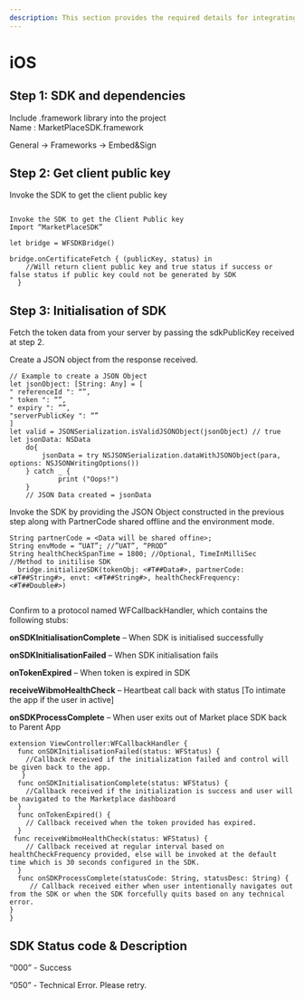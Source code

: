 ```yaml
---
description: This section provides the required details for integrating the iOS SDK
---
```


# iOS

## Step 1: SDK and dependencies &#x20;

Include .framework library into the project \
&#x20;     Name : MarketPlaceSDK.framework&#x20;

&#x20;General -> Frameworks -> Embed\&Sign&#x20;

## Step 2: Get client public key

Invoke the SDK to get the client public key&#x20;

```

Invoke the SDK to get the Client Public key 
Import “MarketPlaceSDK” 

let bridge = WFSDKBridge() 

bridge.onCertificateFetch { (publicKey, status) in 
    //Will return client public key and true status if success or false status if public key could not be generated by SDK 
  } 
```

## Step 3: Initialisation of SDK&#x20;



Fetch the token data from your server by passing the sdkPublicKey received at step 2.

Create a JSON object from the response received. &#x20;



```
// Example to create a JSON Object
let jsonObject: [String: Any] = [  
" referenceId ": “”, 
" token ": “”, 
" expiry ": ””, 
"serverPublicKey ": “” 
] 
let valid = JSONSerialization.isValidJSONObject(jsonObject) // true  
let jsonData: NSData 
    do{ 
        jsonData = try NSJSONSerialization.dataWithJSONObject(para, options: NSJSONWritingOptions())  
    } catch _ { 
            print ("Oops!") 
    } 
    // JSON Data created = jsonData
```

Invoke the SDK by providing the JSON Object constructed in the previous step along with PartnerCode shared offline and the environment mode.&#x20;

```
String partnerCode = <Data will be shared offine>; 
String envMode = “UAT”; //”UAT”, “PROD” 
String healthCheckSpanTime = 1800; //Optional, TimeInMilliSec             
//Method to initilise SDK
  bridge.initializeSDK(tokenObj: <#T##Data#>, partnerCode: <#T##String#>, envt: <#T##String#>, healthCheckFrequency: <#T##Double#>)
   
```

Confirm to a protocol named WFCallbackHandler, which contains the following stubs: &#x20;

&#x20;**onSDKInitialisationComplete** – When SDK is initialised successfully&#x20;

**onSDKInitialisationFailed** – When SDK initialisation fails&#x20;

**onTokenExpired** – When token is expired in SDK&#x20;

**receiveWibmoHealthCheck** – Heartbeat call back with status \[To intimate the app if the user in active]

**onSDKProcessComplete** – When user exits out of Market place SDK back to Parent App&#x20;

```
extension ViewController:WFCallbackHandler { 
  func onSDKInitialisationFailed(status: WFStatus) { 
    //Callback received if the initialization failed and control will be given back to the app.  
   } 
  func onSDKInitialisationComplete(status: WFStatus) { 
    //Callback received if the initialization is success and user will be navigated to the Marketplace dashboard 
  } 
  func onTokenExpired() { 
    // Callback received when the token provided has expired.  
  } 
 func receiveWibmoHealthCheck(status: WFStatus) { 
    // Callback received at regular interval based on healthCheckFrequency provided, else will be invoked at the default time which is 30 seconds configured in the SDK.  
  } 
  func onSDKProcessComplete(statusCode: String, statusDesc: String) { 
     // Callback received either when user intentionally navigates out from the SDK or when the SDK forcefully quits based on any technical error.        
} 
} 
```

## SDK Status code & Description          &#x20;

&#x20;        “000” - Success&#x20;

&#x20;        “050” - Technical Error. Please retry.&#x20;

##
